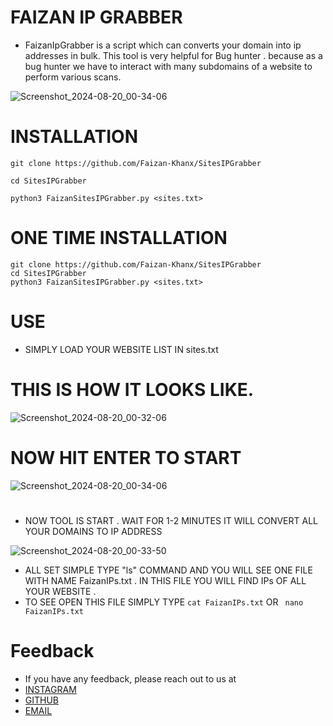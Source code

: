 #  FAIZAN IP GRABBER
-  FaizanIpGrabber is a script which can converts your domain into ip addresses in bulk. This tool is very helpful for Bug hunter . because as a bug hunter we have to interact with many subdomains of a website to perform various scans.

 ![Screenshot_2024-08-20_00-34-06](https://github.com/user-attachments/assets/d7c12701-b7e6-4601-b44e-292157be5d0f)

#

# INSTALLATION

```
git clone https://github.com/Faizan-Khanx/SitesIPGrabber
```
```
cd SitesIPGrabber
```
 ```
python3 FaizanSitesIPGrabber.py <sites.txt>
```
# ONE TIME INSTALLATION 
```
git clone https://github.com/Faizan-Khanx/SitesIPGrabber
cd SitesIPGrabber
python3 FaizanSitesIPGrabber.py <sites.txt>
```

# USE 
- SIMPLY LOAD YOUR WEBSITE LIST IN sites.txt
#
# THIS IS HOW IT LOOKS LIKE.
![Screenshot_2024-08-20_00-32-06](https://github.com/user-attachments/assets/610650c5-c69f-46aa-bbf1-dc93a301a56b)
#

# NOW HIT ENTER TO START 
![Screenshot_2024-08-20_00-34-06](https://github.com/user-attachments/assets/d7c12701-b7e6-4601-b44e-292157be5d0f)
#


- NOW TOOL IS START . WAIT FOR 1-2 MINUTES IT WILL CONVERT ALL YOUR DOMAINS TO IP ADDRESS

![Screenshot_2024-08-20_00-33-50](https://github.com/user-attachments/assets/0cf99041-21bb-42ce-986e-84ddb4bd0542)

- ALL SET SIMPLE TYPE "ls" COMMAND AND YOU WILL SEE ONE FILE WITH NAME FaizanIPs.txt . IN THIS FILE YOU WILL FIND IPs OF ALL YOUR WEBSITE .
- TO SEE OPEN THIS FILE SIMPLY TYPE ``` cat FaizanIPs.txt ``` OR ``` nano FaizanIPs.txt```

# Feedback
- If you have any feedback, please reach out to us at
-  [INSTAGRAM](https://instagram.com/ethicalfaizan)
-  [GITHUB](https://github.com/faizan-khanx)
-  [EMAIL](mailto:fk776794@gmail.com)
  


